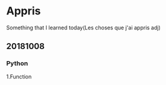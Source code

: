 # Appris
Something that I learned today(Les choses que j'ai appris adj)

## 20181008

### Python
1.Function

